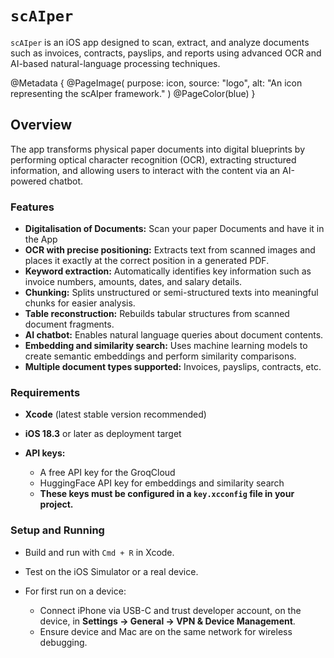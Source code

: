 # ``scAIper``

`scAIper` is an iOS app designed to scan, extract, and analyze documents such as invoices, contracts, payslips, and reports using advanced OCR and AI-based natural-language processing techniques.

@Metadata {
@PageImage(
purpose: icon,
source: "logo",
alt: "An icon representing the scAIper framework."
)
@PageColor(blue)
}

## Overview

The app transforms physical paper documents into digital blueprints by performing optical character recognition (OCR), extracting structured information, and allowing users to interact with the content via an AI-powered chatbot.

### Features
- **Digitalisation of Documents:** Scan your paper Documents and have it in the App
- **OCR with precise positioning:** Extracts text from scanned images and places it exactly at the correct position in a generated PDF.
- **Keyword extraction:** Automatically identifies key information such as invoice numbers, amounts, dates, and salary details.
- **Chunking:** Splits unstructured or semi-structured texts into meaningful chunks for easier analysis.
- **Table reconstruction:** Rebuilds tabular structures from scanned document fragments.
- **AI chatbot:** Enables natural language queries about document contents.
- **Embedding and similarity search:** Uses machine learning models to create semantic embeddings and perform similarity comparisons.
- **Multiple document types supported:** Invoices, payslips, contracts, etc.

### Requirements

- **Xcode** (latest stable version recommended)
- **iOS 18.3** or later as deployment target
- **API keys:**

  - A free API key for the GroqCloud
  - HuggingFace API key for embeddings and similarity search
  - **These keys must be configured in a `key.xcconfig` file in your project.**

### Setup and Running

- Build and run with `Cmd + R` in Xcode.
- Test on the iOS Simulator or a real device.
- For first run on a device:

  - Connect iPhone via USB-C and trust developer account, on the device, in **Settings -> General -> VPN & Device Management**.
  - Ensure device and Mac are on the same network for wireless debugging.

